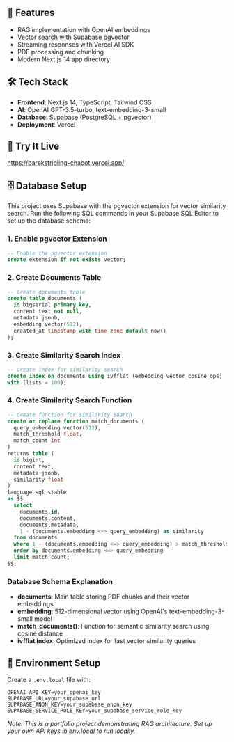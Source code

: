 ## 🚀 Features
- RAG implementation with OpenAI embeddings
- Vector search with Supabase pgvector
- Streaming responses with Vercel AI SDK
- PDF processing and chunking
- Modern Next.js 14 app directory

## 🛠️ Tech Stack
- **Frontend**: Next.js 14, TypeScript, Tailwind CSS
- **AI**: OpenAI GPT-3.5-turbo, text-embedding-3-small
- **Database**: Supabase (PostgreSQL + pgvector)
- **Deployment**: Vercel

## 📱 Try It Live
https://barekstripling-chabot.vercel.app/

## 🗄️ Database Setup

This project uses Supabase with the pgvector extension for vector similarity search. Run the following SQL commands in your Supabase SQL Editor to set up the database schema:

### 1. Enable pgvector Extension
```sql
-- Enable the pgvector extension
create extension if not exists vector;
```

### 2. Create Documents Table
```sql
-- Create documents table
create table documents (
  id bigserial primary key,
  content text not null,
  metadata jsonb,
  embedding vector(512),
  created_at timestamp with time zone default now()
);
```

### 3. Create Similarity Search Index
```sql
-- Create index for similarity search
create index on documents using ivfflat (embedding vector_cosine_ops)
with (lists = 100);
```

### 4. Create Similarity Search Function
```sql
-- Create function for similarity search
create or replace function match_documents (
  query_embedding vector(512),
  match_threshold float,
  match_count int
)
returns table (
  id bigint,
  content text,
  metadata jsonb,
  similarity float
)
language sql stable
as $$
  select
    documents.id,
    documents.content,
    documents.metadata,
    1 - (documents.embedding <=> query_embedding) as similarity
  from documents
  where 1 - (documents.embedding <=> query_embedding) > match_threshold
  order by documents.embedding <=> query_embedding
  limit match_count;
$$;
```

### Database Schema Explanation
- **documents**: Main table storing PDF chunks and their vector embeddings
- **embedding**: 512-dimensional vector using OpenAI's text-embedding-3-small model
- **match_documents()**: Function for semantic similarity search using cosine distance
- **ivfflat index**: Optimized index for fast vector similarity queries

## 🔧 Environment Setup

Create a `.env.local` file with:
```env
OPENAI_API_KEY=your_openai_key
SUPABASE_URL=your_supabase_url
SUPABASE_ANON_KEY=your_supabase_anon_key
SUPABASE_SERVICE_ROLE_KEY=your_supabase_service_role_key
```

*Note: This is a portfolio project demonstrating RAG architecture. Set up your own API keys in env.local to run locally.*